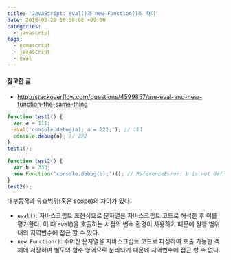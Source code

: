 ```yaml
---
title: 'JavaScript: eval()과 new Function()의 차이'
date: 2018-03-20 16:58:02 +09:00
categories:
  - javascript
tags:
  - ecmascript
  - javascript
  - eval
---
```


#### 참고한 글
- http://stackoverflow.com/questions/4599857/are-eval-and-new-function-the-same-thing

```js
function test1() {
  var a = 111;
  eval('console.debug(a); a = 222;'); // 111
  console.debug(a); // 222
}
test1();

function test2() {
  var b = 333;
  new Function('console.debug(b);')(); // ReferenceError: b is not defined
}
test2();
```
내부동작과 유효범위(혹은 scope)의 차이가 있다.

- `eval()`: 자바스크립트 표현식으로 문자열을 자바스크립트 코드로 해석한 후 이를 평가한다. 이 때 eval()을 호출하는 시점의 변수 환경이 사용하기 때문에 실행 범위 내의 지역변수에 접근 할 수 있다.
- `new Function()`: 주어진 문자열을 자바스크립트 코드로 파싱하여 호출 가능한 객체에 저장하며 별도의 함수 영역으로 분리되기 때문에 지역변수에 접근 할 수 없다.
